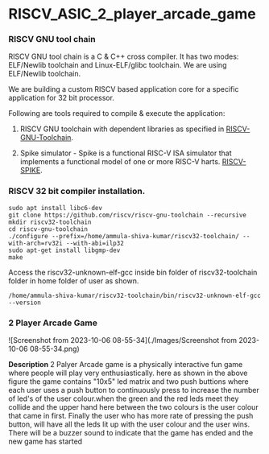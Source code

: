 # RISCV_ASIC_2_player_arcade_game

### RISCV GNU tool chain

RISCV GNU tool chain is a C & C++ cross compiler. It has two modes: ELF/Newlib toolchain and Linux-ELF/glibc toolchain. We are using ELF/Newlib toolchain.

We are building a custom RISCV based application core for a specific application for 32 bit processor. 

Following are tools required to compile & execute the application:

1. RISCV GNU toolchain with dependent libraries as specified in [RISCV-GNU-Toolchain](https://github.com/riscv-collab/riscv-gnu-toolchain).

2. Spike simulator - Spike is a functional RISC-V ISA simulator that implements a functional model of one or more RISC-V harts. [RISCV-SPIKE](https://github.com/riscv-software-src/riscv-isa-sim.git).

### RISCV 32 bit compiler installation.

```
sudo apt install libc6-dev
git clone https://github.com/riscv/riscv-gnu-toolchain --recursive
mkdir riscv32-toolchain
cd riscv-gnu-toolchain
./configure --prefix=/home/ammula-shiva-kumar/riscv32-toolchain/ --with-arch=rv32i --with-abi=ilp32
sudo apt-get install libgmp-dev
make
```

Access the riscv32-unknown-elf-gcc inside bin folder of riscv32-toolchain folder in home folder of user as shown.

```
/home/ammula-shiva-kumar/riscv32-toolchain/bin/riscv32-unknown-elf-gcc --version

```

### 2 Player Arcade Game

![Screenshot from 2023-10-06 08-55-34](./Images/Screenshot from 2023-10-06 08-55-34.png)

**Description**
2 Palyer Arcade game is a physically interactive fun game where people will play very enthusiastically. here as shown in the above figure the game contains "10x5" led matrix and two push buttions where each user uses a push button to continuously press to increase the number of led's of the user colour.when the green and the red leds meet they collide and the upper hand here between the two colours is the  user colour that came in first. Finally the user who has more rate of pressing the push button, will have all the leds lit up with the user colour and the user wins. There will be a buzzer sound to indicate that the game has ended and the new game has started

